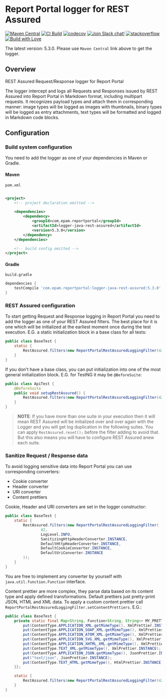 # Report Portal logger for REST Assured

[![Maven Central](https://img.shields.io/maven-central/v/com.epam.reportportal/logger-java-rest-assured.svg?label=Maven%20Central)](https://central.sonatype.com/artifact/com.epam.reportportal/logger-java-rest-assured)
[![CI Build](https://github.com/reportportal/logger-java-rest-assured/actions/workflows/ci.yml/badge.svg)](https://github.com/reportportal/logger-java-rest-assured/actions/workflows/ci.yml)
[![codecov](https://codecov.io/gh/reportportal/logger-java-rest-assured/branch/develop/graph/badge.svg?token=W3MTDF607A)](https://codecov.io/gh/reportportal/logger-java-rest-assured)
[![Join Slack chat!](https://slack.epmrpp.reportportal.io/badge.svg)](https://slack.epmrpp.reportportal.io/)
[![stackoverflow](https://img.shields.io/badge/reportportal-stackoverflow-orange.svg?style=flat)](http://stackoverflow.com/questions/tagged/reportportal)
[![Build with Love](https://img.shields.io/badge/build%20with-❤%EF%B8%8F%E2%80%8D-lightgrey.svg)](http://reportportal.io?style=flat)

The latest version: 5.3.0. Please use `Maven Central` link above to get the logger.

## Overview

REST Assured Request/Response logger for Report Portal

The logger intercept and logs all Requests and Responses issued by REST Assured into Report Portal in Markdown format, including multipart
requests. It recognizes payload types and attach them in corresponding manner: image types will be logged as images with thumbnails, binary
types will be logged as entry attachments, text types will be formatted and logged in Markdown code blocks.

## Configuration

### Build system configuration

You need to add the logger as one of your dependencies in Maven or Gradle.

#### Maven

`pom.xml`

```xml

<project>
    <!-- project declaration omitted -->

    <dependencies>
        <dependency>
            <groupId>com.epam.reportportal</groupId>
            <artifactId>logger-java-rest-assured</artifactId>
            <version>5.3.0</version>
        </dependency>
    </dependencies>

    <!-- build config omitted -->
</project>
```

#### Gradle

`build.gradle`

```groovy
dependencies {
    testCompile 'com.epam.reportportal:logger-java-rest-assured:5.3.0'
}
```

### REST Assured configuration

To start getting Request and Response logging in Report Portal you need to add the logger as one of your REST Assured filters. The best
place for it is one which will be initialized at the earliest moment once during the test execution. E.G. a static initialization block in a
base class for all tests:

```java
public class BaseTest {
	static {
		RestAssured.filters(new ReportPortalRestAssuredLoggingFilter(42, LogLevel.INFO));
	}
}
```

If you don't have a base class, you can put initialization into one of the most general initialization block. E.G. for
TestNG it may be `@BeforeSuite`:

```java
public class ApiTest {
	@BeforeSuite
	public void setupRestAssured() {
		RestAssured.filters(new ReportPortalRestAssuredLoggingFilter(42, LogLevel.INFO));
	}
}
```

> **NOTE**: If you have more than one suite in your execution then it will mean REST Assured will be initialized over
> and over again with the Logger and you will get log duplication in the following suites. You can apply
> `RestAssured.reset();` before the filter adding to avoid that. But this also means you will have to configure
> REST Assured anew each suite.

### Sanitize Request / Response data

To avoid logging sensitive data into Report Portal you can use corresponding converters:

* Cookie converter
* Header converter
* URI converter
* Content prettiers

Cookie, Header and URI converters are set in the logger constructor:

```java
public class BaseTest {
	static {
		RestAssured.filters(new ReportPortalRestAssuredLoggingFilter(
				42,
				LogLevel.INFO,
				SanitizingHttpHeaderConverter.INSTANCE,
				DefaultHttpHeaderConverter.INSTANCE,
				DefaultCookieConverter.INSTANCE,
				DefaultUriConverter.INSTANCE
		));
	}
}
```

You are free to implement any converter by yourself with `java.util.function.Function` interface.

Content prettier are more complex, they parse data based on its content type and apply defined transformations. Default prettiers just
pretty-print JSON, HTML and XML data. To apply a custom content prettier call `ReportPortalRestAssuredLoggingFilter.setContentPrettiers`.
E.G.:

```java
public class BaseTest {
	private static final Map<String, Function<String, String>> MY_PRETTIERS = new HashMap<String, Function<String, String>>() {{
		put(ContentType.APPLICATION_XML.getMimeType(), XmlPrettier.INSTANCE);
		put(ContentType.APPLICATION_SOAP_XML.getMimeType(), XmlPrettier.INSTANCE);
		put(ContentType.APPLICATION_ATOM_XML.getMimeType(), XmlPrettier.INSTANCE);
		put(ContentType.APPLICATION_SVG_XML.getMimeType(), XmlPrettier.INSTANCE);
		put(ContentType.APPLICATION_XHTML_XML.getMimeType(), XmlPrettier.INSTANCE);
		put(ContentType.TEXT_XML.getMimeType(), XmlPrettier.INSTANCE);
		put(ContentType.APPLICATION_JSON.getMimeType(), JsonPrettier.INSTANCE);
		put("text/json", JsonPrettier.INSTANCE);
		put(ContentType.TEXT_HTML.getMimeType(), HtmlPrettier.INSTANCE);
	}};

	static {
		RestAssured.filters(new ReportPortalRestAssuredLoggingFilter(42, LogLevel.INFO).setContentPrettiers(MY_PRETTIERS));
	}
}
```
